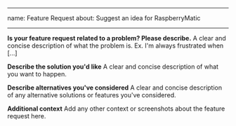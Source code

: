 <!---
  NOTE:
  - Do NOT submit anything other than bug reports or feature requests via the issue tracker!
  - Do NOT submit bug reports about anything but the two most recently released versions!
--->

---
name: Feature Request
about: Suggest an idea for RaspberryMatic

---

**Is your feature request related to a problem? Please describe.**
A clear and concise description of what the problem is. Ex. I'm always frustrated when [...]

**Describe the solution you'd like**
A clear and concise description of what you want to happen.

**Describe alternatives you've considered**
A clear and concise description of any alternative solutions or features you've considered.

**Additional context**
Add any other context or screenshots about the feature request here.
